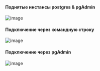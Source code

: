 #### Поднятые инстансы postgres & pgAdmin
![image](https://user-images.githubusercontent.com/11871586/175810787-ec610bd7-fcf0-4c93-881b-de6a0add8625.png)


#### Подключение через командную строку
![image](https://user-images.githubusercontent.com/11871586/175810897-dd98a9d8-c87a-4dad-af1e-b76a737fa90a.png)

#### Подключение через pgAdmin
![image](https://user-images.githubusercontent.com/11871586/175810925-49b7a17e-301c-44a6-9556-ba03fd4490d3.png)
